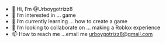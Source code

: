 - 👋 Hi, I’m @Urboygotrizz8
- 👀 I’m interested in ... game 
- 🌱 I’m currently learning ... how to create a game
- 💞️ I’m looking to collaborate on ... making a Roblox experience 
- 📫 How to reach me ...email me urboygotrizz8@gmail.com

<!---
Urboygotrizz8/Urboygotrizz8 is a ✨ special ✨ repository because its `README.md` (this file) appears on your GitHub profile.
You can click the Preview link to take a look at your changes.
--->
